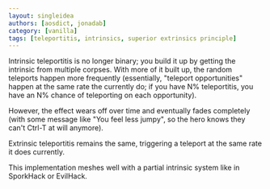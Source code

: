 ```yaml
---
layout: singleidea
authors: [aosdict, jonadab]
category: [vanilla]
tags: [teleportitis, intrinsics, superior extrinsics principle]
---
```

Intrinsic teleportitis is no longer binary; you build it up by getting the intrinsic from multiple corpses. With more of it built up, the random teleports happen more frequently (essentially, "teleport opportunities" happen at the same rate the currently do; if you have N% teleportitis, you have an N% chance of teleporting on each opportunity).

However, the effect wears off over time and eventually fades completely (with some message like "You feel less jumpy", so the hero knows they can't Ctrl-T at will anymore).

Extrinsic teleportitis remains the same, triggering a teleport at the same rate it does currently.

This implementation meshes well with a partial intrinsic system like in SporkHack or EvilHack.

